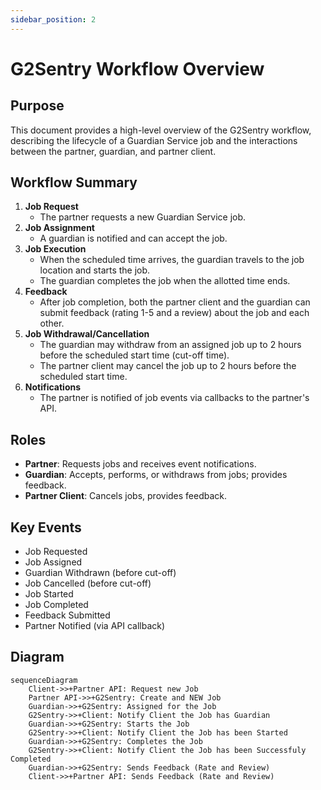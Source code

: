 ```yaml
---
sidebar_position: 2
---
```


# G2Sentry Workflow Overview
## Purpose
This document provides a high-level overview of the G2Sentry workflow, describing the lifecycle of a Guardian Service job and the interactions between the partner, guardian, and partner client.

## Workflow Summary
1. **Job Request**
    - The partner requests a new Guardian Service job.
2. **Job Assignment**
    - A guardian is notified and can accept the job.
3. **Job Execution**
    - When the scheduled time arrives, the guardian travels to the job location and starts the job.
    - The guardian completes the job when the allotted time ends.
4. **Feedback**
    - After job completion, both the partner client and the guardian can submit feedback (rating 1-5 and a review) about the job and each other.
5. **Job Withdrawal/Cancellation**
    - The guardian may withdraw from an assigned job up to 2 hours before the scheduled start time (cut-off time).
    - The partner client may cancel the job up to 2 hours before the scheduled start time.
6. **Notifications**
    - The partner is notified of job events via callbacks to the partner's API.
## Roles
- **Partner**: Requests jobs and receives event notifications.
- **Guardian**: Accepts, performs, or withdraws from jobs; provides feedback.
- **Partner Client**: Cancels jobs, provides feedback.
## Key Events
- Job Requested
- Job Assigned
- Guardian Withdrawn (before cut-off)
- Job Cancelled (before cut-off)
- Job Started
- Job Completed
- Feedback Submitted
- Partner Notified (via API callback)
## Diagram

```mermaid
sequenceDiagram
    Client->>+Partner API: Request new Job
    Partner API->>+G2Sentry: Create and NEW Job
    Guardian->>+G2Sentry: Assigned for the Job
    G2Sentry->>+Client: Notify Client the Job has Guardian
    Guardian->>+G2Sentry: Starts the Job
    G2Sentry->>+Client: Notify Client the Job has been Started
    Guardian->>+G2Sentry: Completes the Job
    G2Sentry->>+Client: Notify Client the Job has been Successfuly Completed
    Guardian->>+G2Sentry: Sends Feedback (Rate and Review)
    Client->>+Partner API: Sends Feedback (Rate and Review)
```